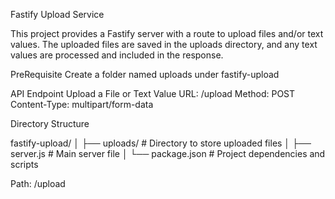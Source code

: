 Fastify Upload Service

This project provides a Fastify server with a route to upload files and/or text values. The uploaded files are saved in the uploads directory, and any text values are processed and included in the response.

PreRequisite
Create a folder named uploads under fastify-upload

API Endpoint
Upload a File or Text Value
URL: /upload
Method: POST
Content-Type: multipart/form-data

Directory Structure

fastify-upload/
│
├── uploads/         # Directory to store uploaded files
│
├── server.js        # Main server file
│
└── package.json     # Project dependencies and scripts


Path:
/upload

    
